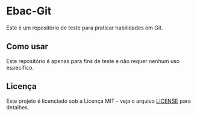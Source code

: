 # Ebac-Git
Este é um repositório de teste para praticar habilidades em Git.

## Como usar
Este repositório é apenas para fins de teste e não requer nenhum uso específico.

## Licença
Este projeto é licenciado sob a Licença MIT - veja o arquivo [LICENSE](README.md) para detalhes.